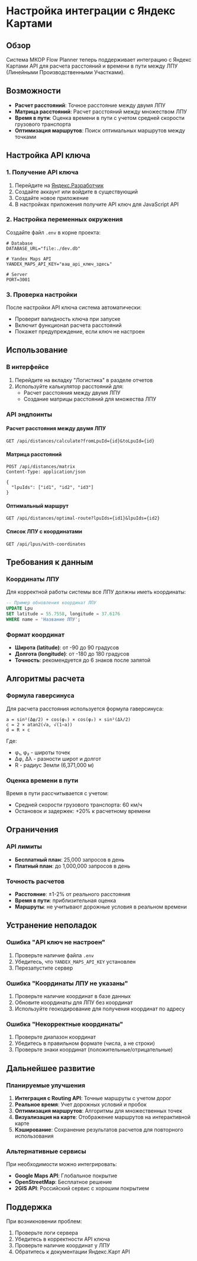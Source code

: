 # Настройка интеграции с Яндекс Картами

## Обзор

Система МКОР Flow Planner теперь поддерживает интеграцию с Яндекс Картами API для расчета расстояний и времени в пути между ЛПУ (Линейными Производственными Участками).

## Возможности

- **Расчет расстояний**: Точное расстояние между двумя ЛПУ
- **Матрица расстояний**: Расчет расстояний между множеством ЛПУ
- **Время в пути**: Оценка времени в пути с учетом средней скорости грузового транспорта
- **Оптимизация маршрутов**: Поиск оптимальных маршрутов между точками

## Настройка API ключа

### 1. Получение API ключа

1. Перейдите на [Яндекс.Разработчик](https://developer.tech.yandex.ru/)
2. Создайте аккаунт или войдите в существующий
3. Создайте новое приложение
4. В настройках приложения получите API ключ для JavaScript API

### 2. Настройка переменных окружения

Создайте файл `.env` в корне проекта:

```env
# Database
DATABASE_URL="file:./dev.db"

# Yandex Maps API
YANDEX_MAPS_API_KEY="ваш_api_ключ_здесь"

# Server
PORT=3001
```

### 3. Проверка настройки

После настройки API ключа система автоматически:
- Проверит валидность ключа при запуске
- Включит функционал расчета расстояний
- Покажет предупреждение, если ключ не настроен

## Использование

### В интерфейсе

1. Перейдите на вкладку "Логистика" в разделе отчетов
2. Используйте калькулятор расстояний для:
   - Расчет расстояния между двумя ЛПУ
   - Создание матрицы расстояний для множества ЛПУ

### API эндпоинты

#### Расчет расстояния между двумя ЛПУ
```
GET /api/distances/calculate?fromLpuId={id}&toLpuId={id}
```

#### Матрица расстояний
```
POST /api/distances/matrix
Content-Type: application/json

{
  "lpuIds": ["id1", "id2", "id3"]
}
```

#### Оптимальный маршрут
```
GET /api/distances/optimal-route?lpuIds={id1}&lpuIds={id2}
```

#### Список ЛПУ с координатами
```
GET /api/lpus/with-coordinates
```

## Требования к данным

### Координаты ЛПУ

Для корректной работы системы все ЛПУ должны иметь координаты:

```sql
-- Пример обновления координат ЛПУ
UPDATE Lpu 
SET latitude = 55.7558, longitude = 37.6176 
WHERE name = 'Название ЛПУ';
```

### Формат координат

- **Широта (latitude)**: от -90 до 90 градусов
- **Долгота (longitude)**: от -180 до 180 градусов
- **Точность**: рекомендуется до 6 знаков после запятой

## Алгоритмы расчета

### Формула гаверсинуса

Для расчета расстояния используется формула гаверсинуса:

```
a = sin²(Δφ/2) + cos(φ₁) × cos(φ₂) × sin²(Δλ/2)
c = 2 × atan2(√a, √(1−a))
d = R × c
```

Где:
- φ₁, φ₂ - широты точек
- Δφ, Δλ - разности широт и долгот
- R - радиус Земли (6,371,000 м)

### Оценка времени в пути

Время в пути рассчитывается с учетом:
- Средней скорости грузового транспорта: 60 км/ч
- Остановок и задержек: +20% к расчетному времени

## Ограничения

### API лимиты

- **Бесплатный план**: 25,000 запросов в день
- **Платный план**: до 1,000,000 запросов в день

### Точность расчетов

- **Расстояние**: ±1-2% от реального расстояния
- **Время в пути**: приблизительная оценка
- **Маршруты**: не учитывают дорожные условия в реальном времени

## Устранение неполадок

### Ошибка "API ключ не настроен"

1. Проверьте наличие файла `.env`
2. Убедитесь, что `YANDEX_MAPS_API_KEY` установлен
3. Перезапустите сервер

### Ошибка "Координаты ЛПУ не указаны"

1. Проверьте наличие координат в базе данных
2. Обновите координаты для ЛПУ без координат
3. Используйте геокодирование для получения координат по адресу

### Ошибка "Некорректные координаты"

1. Проверьте диапазон координат
2. Убедитесь в правильном формате (числа, а не строки)
3. Проверьте знаки координат (положительные/отрицательные)

## Дальнейшее развитие

### Планируемые улучшения

1. **Интеграция с Routing API**: Точные маршруты с учетом дорог
2. **Реальное время**: Учет дорожных условий и пробок
3. **Оптимизация маршрутов**: Алгоритмы для множественных точек
4. **Визуализация на карте**: Отображение маршрутов на интерактивной карте
5. **Кэширование**: Сохранение результатов расчетов для повторного использования

### Альтернативные сервисы

При необходимости можно интегрировать:
- **Google Maps API**: Глобальное покрытие
- **OpenStreetMap**: Бесплатное решение
- **2GIS API**: Российский сервис с хорошим покрытием

## Поддержка

При возникновении проблем:
1. Проверьте логи сервера
2. Убедитесь в корректности API ключа
3. Проверьте наличие координат у ЛПУ
4. Обратитесь к документации Яндекс.Карт API 